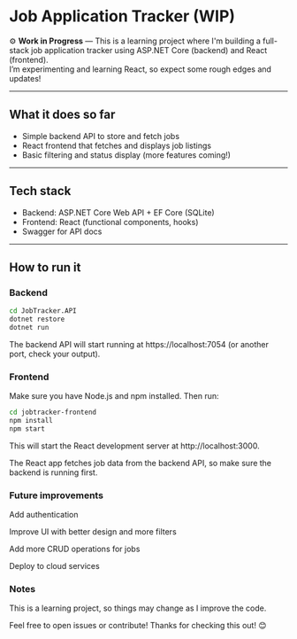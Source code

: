 # Job Application Tracker (WIP)

⚙️ **Work in Progress** — This is a learning project where I'm building a full-stack job application tracker using ASP.NET Core (backend) and React (frontend).  
I’m experimenting and learning React, so expect some rough edges and updates!

---

## What it does so far

- Simple backend API to store and fetch jobs
- React frontend that fetches and displays job listings
- Basic filtering and status display (more features coming!)

---

## Tech stack

- Backend: ASP.NET Core Web API + EF Core (SQLite)
- Frontend: React (functional components, hooks)
- Swagger for API docs

---

## How to run it

### Backend

```bash
cd JobTracker.API
dotnet restore
dotnet run
```
The backend API will start running at https://localhost:7054 (or another port, check your output).

### Frontend

Make sure you have Node.js and npm installed. Then run:
```bash
cd jobtracker-frontend
npm install
npm start
```
This will start the React development server at http://localhost:3000.

The React app fetches job data from the backend API, so make sure the backend is running first.

### Future improvements
Add authentication

Improve UI with better design and more filters

Add more CRUD operations for jobs

Deploy to cloud services

### Notes
This is a learning project, so things may change as I improve the code.

Feel free to open issues or contribute!
Thanks for checking this out! 😊
